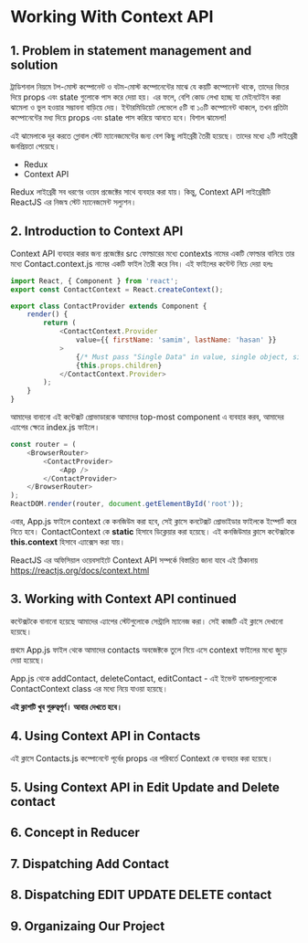 # Working With Context API

## 1. Problem in statement management and solution

ট্রাডিশনাল নিয়মে টপ-মোস্ট কম্পোনেন্ট ও বটম-মোস্ট কম্পোনেন্টের মাঝে যে কয়টি কম্পোনেন্ট থাকে, তাদের ভিতর দিয়ে props এবং state গুলোকে পাস করে দেয়া হয়। এর ফলে, বেশি কোড লেখা হচ্ছে যা মেইনটেইন করা ঝামেলা ও ভুল হওয়ার সম্ভাবনা বাড়িয়ে দেয়। ইন্টারমিডিয়েট লেভেলে ৫টি বা ১০টি কম্পোনেন্ট থাকলে, তখন প্রতিটা কম্পোনেন্টের মধ্য দিয়ে props এবং state পাস করিয়ে আনতে হবে। বিশাল ঝামেলা!

এই ঝামেলাকে দূর করতে গ্লোবাল স্টেট ম্যানেজমেন্টের জন্য বেশ কিছু লাইব্রেরী তৈরী হয়েছে। তাদের মধ্যে ২টি লাইব্রেরী জনপ্রিয়তা পেয়েছে।

- Redux
- Context API

Redux লাইব্রেরী সব ধরণের ওয়েব প্রজেক্টের সাথে ব্যবহার করা যায়। কিন্তু, Context API লাইব্রেরীটি ReactJS এর নিজস্ব স্টেট ম্যানেজমেন্ট সল্যুশন।

## 2. Introduction to Context API

Context API ব্যবহার করার জন্য প্রজেক্টের src ফোল্ডারের মধ্যে contexts নামের একটি ফোল্ডার বানিয়ে তার মধ্যে Contact.context.js নামের একটি ফাইল তৈরী করে নিব। এই ফাইলের কন্টেন্ট নিচে দেয়া হলঃ

```js
import React, { Component } from 'react';
export const ContactContext = React.createContext();

export class ContactProvider extends Component {
	render() {
		return (
			<ContactContext.Provider
				value={{ firstName: 'samim', lastName: 'hasan' }}
			>
				{/* Must pass "Single Data" in value, single object, single array, single variable, etc. */}
				{this.props.children}
			</ContactContext.Provider>
		);
	}
}
```

আমাদের বানানো এই কন্টেক্সট প্রোভাডারকে আমাদের top-most component এ ব্যবহার করব, আমাদের এ্যাপের ক্ষেত্রে index.js ফাইলে।

```js
const router = (
	<BrowserRouter>
		<ContactProvider>
			<App />
		</ContactProvider>
	</BrowserRouter>
);
ReactDOM.render(router, document.getElementById('root'));
```

এবার, App.js ফাইলে context কে কনজিউম করা হবে, সেই ক্লাসে কনটেক্সট প্রোভাইডার ফাইলকে ইম্পোর্ট করে নিতে হবে। ContactContext কে **static** হিসাবে ডিক্লেয়ার করা হয়েছে। এই কনজিউমার ক্লাসে কন্টেক্সটকে **this.context** হিসাবে এ্যাক্সেস করা যায়।

ReactJS এর অফিসিয়াল ওয়েবসাইটে Context API সম্পর্কে বিস্তারিত জানা যাবে এই ঠিকানায় https://reactjs.org/docs/context.html

## 3. Working with Context API continued

কন্টেক্সটকে বানানো হয়েছে আমাদের এ্যাপের স্টেটগুলোকে সেন্ট্রালি ম্যানেজ করা। সেই কাজটি এই ক্লাসে দেখানো হয়েছে।

প্রথমে App.js ফাইল থেকে আমাদের contacts অবজেক্টকে তুলে নিয়ে এসে context ফাইলের মধ্যে জুড়ে দেয়া হয়েছে।

App.js থেকে addContact, deleteContact, editContact - এই ইভেন্ট হ্যান্ডলারগুলোকে ContactContext class এর মধ্যে নিয়ে যাওয়া হয়েছে।

**এই ক্লাশটি খুব গুরুত্বপূর্ণ। আবার দেখতে হবে।**

## 4. Using Context API in Contacts

এই ক্লাসে Contacts.js কম্পোনেন্টে পূর্বের props এর পরিবর্তে Context কে ব্যবহার করা হয়েছে।

## 5. Using Context API in Edit Update and Delete contact

## 6. Concept in Reducer

## 7. Dispatching Add Contact

## 8. Dispatching EDIT UPDATE DELETE contact

## 9. Organizaing Our Project

